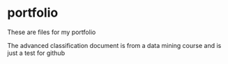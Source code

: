 # portfolio
These are files for my portfolio

The advanced classification document is from a data mining course and is just a test for github
